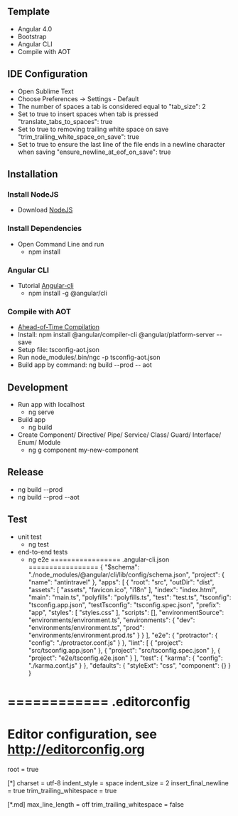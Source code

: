## Template
  - Angular 4.0
  - Bootstrap
  - Angular CLI
  - Compile with AOT

## IDE Configuration
- Open Sublime Text
- Choose Preferences -> Settings - Default
- The number of spaces a tab is considered equal to "tab_size": 2
- Set to true to insert spaces when tab is pressed "translate_tabs_to_spaces": true
- Set to true to removing trailing white space on save "trim_trailing_white_space_on_save": true
- Set to true to ensure the last line of the file ends in a newline character when saving "ensure_newline_at_eof_on_save": true

## Installation
### Install NodeJS
  - Download [NodeJS](http://nodejs.org)
### Install Dependencies
  - Open Command Line and run
    * npm install
### Angular CLI
  - Tutorial [Angular-cli](https://github.com/angular/angular-cli)
    * npm install -g @angular/cli
### Compile with AOT
  - [Ahead-of-Time Compilation](https://angular.io/guide/aot-compiler)
  - Install: npm install @angular/compiler-cli @angular/platform-server --save
  - Setup file: tsconfig-aot.json
  - Run node_modules/.bin/ngc -p tsconfig-aot.json
  - Build app by command: ng build --prod -- aot
## Development
- Run app with localhost
  * ng serve
- Build app
  * ng build
- Create Component/ Directive/ Pipe/ Service/ Class/ Guard/ Interface/ Enum/ Module
  * ng g component my-new-component
## Release
- ng build --prod
- ng build --prod --aot
## Test
- unit test
  * ng test
- end-to-end tests
  * ng e2e
=================
.angular-cli.json
=================
{
  "$schema": "./node_modules/@angular/cli/lib/config/schema.json",
  "project": {
    "name": "antintravel"
  },
  "apps": [
    {
      "root": "src",
      "outDir": "dist",
      "assets": [
        "assets",
        "favicon.ico",
        "i18n"
      ],
      "index": "index.html",
      "main": "main.ts",
      "polyfills": "polyfills.ts",
      "test": "test.ts",
      "tsconfig": "tsconfig.app.json",
      "testTsconfig": "tsconfig.spec.json",
      "prefix": "app",
      "styles": [
        "styles.css"
      ],
      "scripts": [],
      "environmentSource": "environments/environment.ts",
      "environments": {
        "dev": "environments/environment.ts",
        "prod": "environments/environment.prod.ts"
      }
    }
  ],
  "e2e": {
    "protractor": {
      "config": "./protractor.conf.js"
    }
  },
  "lint": [
    {
      "project": "src/tsconfig.app.json"
    },
    {
      "project": "src/tsconfig.spec.json"
    },
    {
      "project": "e2e/tsconfig.e2e.json"
    }
  ],
  "test": {
    "karma": {
      "config": "./karma.conf.js"
    }
  },
  "defaults": {
    "styleExt": "css",
    "component": {}
  }
}

============
.editorconfig
============
# Editor configuration, see http://editorconfig.org
root = true

[*]
charset = utf-8
indent_style = space
indent_size = 2
insert_final_newline = true
trim_trailing_whitespace = true

[*.md]
max_line_length = off
trim_trailing_whitespace = false

